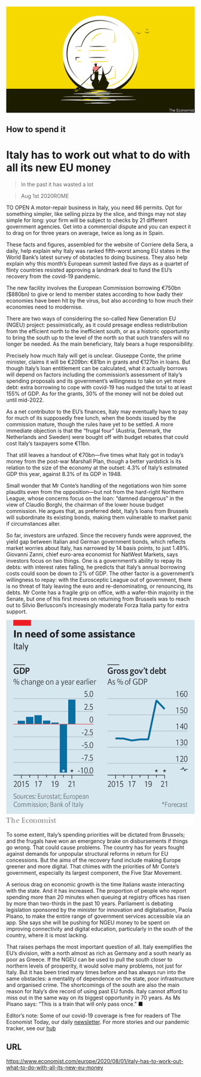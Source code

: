 ![](./images/20200801_EUD001_0.jpg)

## How to spend it

# Italy has to work out what to do with all its new EU money

> In the past it has wasted a lot

> Aug 1st 2020ROME

TO OPEN A motor-repair business in Italy, you need 86 permits. Opt for something simpler, like selling pizza by the slice, and things may not stay simple for long: your firm will be subject to checks by 21 different government agencies. Get into a commercial dispute and you can expect it to drag on for three years on average, twice as long as in Spain.

These facts and figures, assembled for the website of Corriere della Sera, a daily, help explain why Italy was ranked fifth-worst among EU states in the World Bank’s latest survey of obstacles to doing business. They also help explain why this month’s European summit lasted five days as a quartet of flinty countries resisted approving a landmark deal to fund the EU’s recovery from the covid-19 pandemic.

The new facility involves the European Commission borrowing €750bn ($880bn) to give or lend to member states according to how badly their economies have been hit by the virus, but also according to how much their economies need to modernise.

There are two ways of considering the so-called New Generation EU (NGEU) project: pessimistically, as it could presage endless redistribution from the efficient north to the inefficient south, or as a historic opportunity to bring the south up to the level of the north so that such transfers will no longer be needed. As the main beneficiary, Italy bears a huge responsibility.

Precisely how much Italy will get is unclear. Giuseppe Conte, the prime minister, claims it will be €209bn: €81bn in grants and €127bn in loans. But though Italy’s loan entitlement can be calculated, what it actually borrows will depend on factors including the commission’s assessment of Italy’s spending proposals and its government’s willingness to take on yet more debt: extra borrowing to cope with covid-19 has nudged the total to at least 155% of GDP. As for the grants, 30% of the money will not be doled out until mid-2022.

As a net contributor to the EU’s finances, Italy may eventually have to pay for much of its supposedly free lunch, when the bonds issued by the commission mature, though the rules have yet to be settled. A more immediate objection is that the “frugal four” (Austria, Denmark, the Netherlands and Sweden) were bought off with budget rebates that could cost Italy’s taxpayers some €11bn.

That still leaves a handout of €70bn—five times what Italy got in today’s money from the post-war Marshall Plan, though a better yardstick is its relation to the size of the economy at the outset: 4.3% of Italy’s estimated GDP this year, against 8.3% of its GDP in 1948.

Small wonder that Mr Conte’s handling of the negotiations won him some plaudits even from the opposition—but not from the hard-right Northern League, whose concerns focus on the loan: “damned dangerous” in the view of Claudio Borghi, the chairman of the lower house budget commission. He argues that, as preferred debt, Italy’s loans from Brussels will subordinate its existing bonds, making them vulnerable to market panic if circumstances alter.

So far, investors are unfazed. Since the recovery funds were approved, the yield gap between Italian and German government bonds, which reflects market worries about Italy, has narrowed by 14 basis points, to just 1.49%. Giovanni Zanni, chief euro-area economist for NatWest Markets, says investors focus on two things. One is a government’s ability to repay its debts: with interest rates falling, he predicts that Italy’s annual borrowing costs could soon be down to 2% of GDP. The other factor is a government’s willingness to repay: with the Eurosceptic League out of government, there is no threat of Italy leaving the euro and re-denominating, or renouncing, its debts. Mr Conte has a fragile grip on office, with a wafer-thin majority in the Senate, but one of his first moves on returning from Brussels was to reach out to Silvio Berlusconi’s increasingly moderate Forza Italia party for extra support.



![](./images/20200801_EUC627.png)

To some extent, Italy’s spending priorities will be dictated from Brussels; and the frugals have won an emergency brake on disbursements if things go wrong. That could cause problems. The country has for years fought against demands for unpopular structural reforms in return for EU concessions. But the aims of the recovery fund include making Europe greener and more digital. That chimes with the priorities of Mr Conte’s government, especially its largest component, the Five Star Movement.

A serious drag on economic growth is the time Italians waste interacting with the state. And it has increased. The proportion of people who report spending more than 20 minutes when queuing at registry offices has risen by more than two-thirds in the past 10 years. Parliament is debating legislation sponsored by the minister for innovation and digitalisation, Paola Pisano, to make the entire range of government services accessible via an app. She says she will be pushing for NGEU money to be spent on improving connectivity and digital education, particularly in the south of the country, where it is most lacking.

That raises perhaps the most important question of all. Italy exemplifies the EU’s division, with a north almost as rich as Germany and a south nearly as poor as Greece. If the NGEU can be used to pull the south closer to northern levels of prosperity, it would solve many problems, not just for Italy. But it has been tried many times before and has always run into the same obstacles: a mentality of dependence on the state, poor infrastructure and organised crime. The shortcomings of the south are also the main reason for Italy’s dire record of using past EU funds. Italy cannot afford to miss out in the same way on its biggest opportunity in 70 years. As Ms Pisano says: “This is a train that will only pass once.” ■

Editor’s note: Some of our covid-19 coverage is free for readers of The Economist Today, our daily [newsletter](https://www.economist.com/https://my.economist.com/user#newsletter). For more stories and our pandemic tracker, see our [hub](https://www.economist.com//news/2020/03/11/the-economists-coverage-of-the-coronavirus)

## URL

https://www.economist.com/europe/2020/08/01/italy-has-to-work-out-what-to-do-with-all-its-new-eu-money
